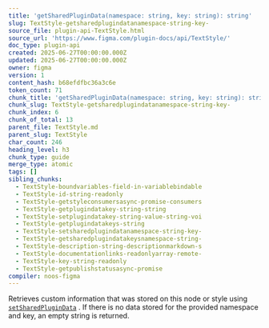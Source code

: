 ```yaml
---
title: 'getSharedPluginData(namespace: string, key: string): string'
slug: TextStyle-getsharedplugindatanamespace-string-key-
source_file: plugin-api-TextStyle.html
source_url: 'https://www.figma.com/plugin-docs/api/TextStyle/'
doc_type: plugin-api
created: 2025-06-27T00:00:00.000Z
updated: 2025-06-27T00:00:00.000Z
owner: figma
version: 1
content_hash: b68efdfbc36a3c6e
token_count: 71
chunk_title: 'getSharedPluginData(namespace: string, key: string): string'
chunk_slug: TextStyle-getsharedplugindatanamespace-string-key-
chunk_index: 6
chunk_of_total: 13
parent_file: TextStyle.md
parent_slug: TextStyle
char_count: 246
heading_level: h3
chunk_type: guide
merge_type: atomic
tags: []
sibling_chunks:
  - TextStyle-boundvariables-field-in-variablebindable
  - TextStyle-id-string-readonly
  - TextStyle-getstyleconsumersasync-promise-consumers
  - TextStyle-getplugindatakey-string-string
  - TextStyle-setplugindatakey-string-value-string-voi
  - TextStyle-getplugindatakeys-string
  - TextStyle-setsharedplugindatanamespace-string-key-
  - TextStyle-getsharedplugindatakeysnamespace-string-
  - TextStyle-description-string-descriptionmarkdown-s
  - TextStyle-documentationlinks-readonlyarray-remote-
  - TextStyle-key-string-readonly
  - TextStyle-getpublishstatusasync-promise
compiler: noos-figma
---
```


Retrieves custom information that was stored on this node or style using [`setSharedPluginData`](/plugin-docs/api/properties/nodes-setsharedplugindata/)
. If there is no data stored for the provided namespace and key, an empty string is returned.
